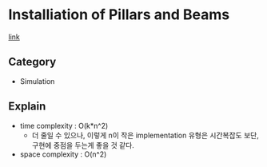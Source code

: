 # Installiation of Pillars and Beams
[link](https://school.programmers.co.kr/learn/courses/30/lessons/60061)

## Category
- Simulation
## Explain
- time complexity : O(k*n^2)
    - 더 줄일 수 있으나, 이렇게 n이 작은 implementation 유형은 시간복잡도 보단, 구현에 중점을 두는게 좋을 것 같다.
- space complexity : O(n^2)